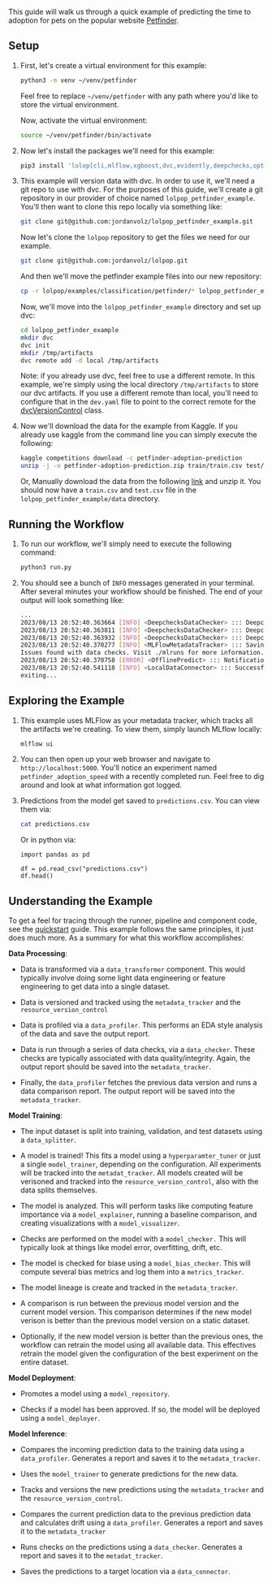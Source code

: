 
This guide will walk us through a quick example of predicting the time to adoption for pets on the popular website [Petfinder](https://petfinder.com). 

## Setup

1. First, let's create a virtual environment for this example: 

    ```bash
    python3 -m venv ~/venv/petfinder
    ```
    Feel free to replace `~/venv/petfinder` with any path where you'd like to store the virtual environment. 

    Now, activate the  virtual environment: 

    ```bash
    source ~/venv/petfinder/bin/activate
    ```

2. Now let's install the packages we'll need for this example: 

    ```bash 
    pip3 install 'lolop[cli,mlflow,xgboost,dvc,evidently,deepchecks,optuna,yellowbrick,aif360,alibi]'
    ```

3. This example will version data with dvc. In order to use it, we'll need a git repo to use with dvc. For the purposes of this guide, we'll create a git repository in our provider of choice named `lolpop_petfinder_example`. You'll then want to clone this repo locally via something like: 

    ```bash 
    git clone git@github.com:jordanvolz/lolpop_petfinder_example.git
    ```

    Now let's clone the `lolpop` repository to get the files we need for our example. 

    ```bash
    git clone git@github.com:jordanvolz/lolpop.git
    ```

    And then we'll move the petfinder example files into our new repository: 

    ```bash
    cp -r lolpop/examples/classification/petfinder/* lolpop_petfinder_example
    ```

    Now, we'll move into the `lolpop_petfinder_example` directory and set up dvc: 

    ```bash 
    cd lolpop_petfinder_example 
    mkdir dvc
    dvc init 
    mkdir /tmp/artifacts
    dvc remote add -d local /tmp/artifacts
    ```

    Note: if you already use dvc, feel free to use a different remote. In this example, we're simply using the local directory `/tmp/artifacts` to store our dvc artifacts. If you use a different remote than local, you'll need to configure that in the `dev.yaml` file to point to the correct remote for the [dvcVersionControl](dvc_resource_version_control.md) class. 

4. Now we'll download the data for the example from Kaggle. If you already use kaggle from the command line you can simply execute the following: 

    ```bash
    kaggle competitions download -c petfinder-adoption-prediction
    unzip -j -o petfinder-adoption-prediction.zip train/train.csv test/test.csv -d data

    ```
    Or, Manually download the data from the following [link](https://www.kaggle.com/competitions/petfinder-adoption-prediction/data) and unzip it. You should now have a `train.csv` and `test.csv` file in the `lolpop_petfinder_example/data` directory. 

## Running the Workflow 

1. To run our workflow, we'll simply need to execute the following command: 

    ```bash 
    python3 run.py 
    ```

2. You should see a bunch of `INFO` messages generated in your terminal. After several minutes your workflow should be finished. The end of your output will look something like: 

    ```bash 
    ...
    2023/08/13 20:52:40.363664 [INFO] <DeepchecksDataChecker> ::: DeepchecksDataChecker had 2 passed checks.
    2023/08/13 20:52:40.363811 [INFO] <DeepchecksDataChecker> ::: DeepchecksDataChecker had 6 failed checks.
    2023/08/13 20:52:40.363932 [INFO] <DeepchecksDataChecker> ::: DeepchecksDataChecker had 3 checks not run.
    2023/08/13 20:52:40.370277 [INFO] <MLFlowMetadataTracker> ::: Saving artifact /tmp/artifacts//DEEPCHECKS_DATA_REPORT.HTML.html to directory petfinder_adoption_speed_predictions_prediction_checks_report in artifact directory in run e2b197fc40124f2db32b6b2737337bc1
    Issues found with data checks. Visit ./mlruns for more information.
    2023/08/13 20:52:40.370758 [ERROR] <OfflinePredict> ::: Notification Sent: Issues found with data checks. Visit ./mlruns for more information.
    2023/08/13 20:52:40.541118 [INFO] <LocalDataConnector> ::: Successfully saved data to data/predictions.csv.
    exiting...
    ```

## Exploring the Example 

1. This example uses MLFlow as your metadata tracker, which tracks all the artifacts we're creating. To view them, simply launch MLflow locally: 

    ```bash 
    mlflow ui
    ```

2. You can then open up your web browser and navigate to `http://localhost:5000`. You'll notice an experiment named `petfinder_adoption_speed` with a recently completed run. Feel free to dig around and look at what information got logged. 

3. Predictions from the model get saved to `predictions.csv`. You can view them via: 

    ```bash
    cat predictions.csv
    ```

    Or in python via: 
    ```
    import pandas as pd 

    df = pd.read_csv("predictions.csv")
    df.head() 
    ```

## Understanding the Example

To get a feel for tracing through the runner, pipeline and component code, see the [quickstart](classification_quickstart.md) guide. This example follows the same principles, it just does much more. As a summary for what this workflow accomplishes: 

**Data Processing**: 

- Data is transformed via a `data_transformer` component. This would typically involve doing some light data engineering or feature engineering to get data into a single dataset. 

- Data is versioned and tracked using the `metadata_tracker` and the `resource_version_control`

- Data is profiled via a `data_profiler`. This performs an EDA style analysis of the data and save the output report. 

- Data is run through a series of data checks, via a `data_checker`. These checks are typically associated with data quality/integrity. Again, the output report should be saved into the `metadata_tracker`.

- Finally, the `data_profiler` fetches the previous data version and runs a data comparison report. The output report will be saved into the `metadata_tracker`. 

**Model Training**: 

- The input dataset is split into training, validation, and test datasets using a `data_splitter`. 

- A model is trained! This fits a model using a `hyperparamter_tuner` or just a single `model_trainer`, depending on the configuration. All experiments will be tracked into the `metadat_tracker`. All models created will be verisoned and tracked into the `resource_version_control`, also with the data splits themselves. 

- The model is analyzed. This will perform tasks like computing feature importance via a `model_explainer`, running a baseline comparison, and creating visualizations with a `model_visualizer`. 

- Checks are performed on the model with a `model_checker.` This will typically look at things like model error, overfitting, drift, etc. 

- The model is checked for biase using a `model_bias_checker`. This will compute several bias metrics and log them into a `metrics_tracker`. 

- The model lineage is create and tracked in the `metadata_tracker`. 

- A comparison is run between the previous model version and the current model version. This comparison determines if the new model verison is better than the previous model version on a static dataset. 

- Optionally, if the new model version is better than the previous ones, the workflow can retrain the model using all available data. This effectives retrain the model given the configuration of the best experiment on the entire dataset. 

**Model Deployment**: 

- Promotes a model using a `model_repository`. 

- Checks if a model has been approved. If so, the model will be deployed using a `model_deployer`. 

**Model Inference**: 

- Compares the incoming prediction data to the training data using a `data_profiler`. Generates a report and saves it to the `metadata_tracker`. 

- Uses the `model_trainer` to generate predictions for the new data. 

- Tracks and versions the new predictions using the `metadata_tracker` and the `resource_version_control`. 

- Compares the current prediction data to the previous prediction data and calculates drift using a `data_profiler`. Generates a report and saves it to the `metadata_tracker`

- Runs checks on the predictions using a `data_checker`. Generates a report and saves it to the `metadat_tracker`. 

- Saves the predictions to a target location via a `data_connector`. 
